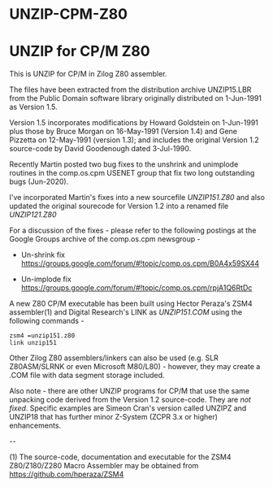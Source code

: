 # UNZIP-CPM-Z80
UNZIP for CP/M Z80
==================

This is UNZIP for CP/M in Zilog Z80 assembler.

The files have been extracted from the distribution archive
UNZIP15.LBR from the Public Domain software library originally
distributed on 1-Jun-1991 as Version 1.5.

Version 1.5 incorporates modifications by Howard Goldstein on 1-Jun-1991
plus those by Bruce Morgan on 16-May-1991 (Version 1.4) and Gene
Pizzetta on 12-May-1991 (version 1.3); and includes the original
Version 1.2 source-code by David Goodenough dated 3-Jul-1990.

Recently Martin posted two bug fixes to the unshrink and unimplode
routines in the comp.os.cpm USENET group that fix two long outstanding
bugs (Jun-2020).

I've incorporated Martin's fixes into a new sourcefile *UNZIP151.Z80*
and also updated the original sourecode for Version 1.2 into a renamed
file *UNZIP121.Z80*

For a discussion of the fixes - please refer to the following
postings at the Google Groups archive of the comp.os.cpm newsgroup -

* Un-shrink fix https://groups.google.com/forum/#!topic/comp.os.cpm/B0A4x59SX44

* Un-implode fix https://groups.google.com/forum/#!topic/comp.os.cpm/rpjA1Q6RtDc

A new Z80 CP/M executable has been built using Hector Peraza's ZSM4
assembler(1) and Digital Research's LINK as *UNZIP151.COM* using the
following commands -

```
zsm4 =unzip151.z80
link unzip151
```

Other Zilog Z80 assemblers/linkers can also be used (e.g. SLR Z80ASM/SLRNK
or even Microsoft M80/L80) - however, they may create
a .COM file with data segment storage included.

Also note - there are other UNZIP programs for CP/M that use the same
unpacking code derived from the Version 1.2 source-code.  They
are _not fixed_.  Specific examples are Simeon Cran's version called
UNZIPZ and UNZIP18 that has further minor Z-System (ZCPR 3.x or higher)
enhancements.

--

(1) The source-code, documentation and executable for the
ZSM4 Z80/Z180/Z280 Macro Assembler may be obtained from
https://github.com/hperaza/ZSM4
